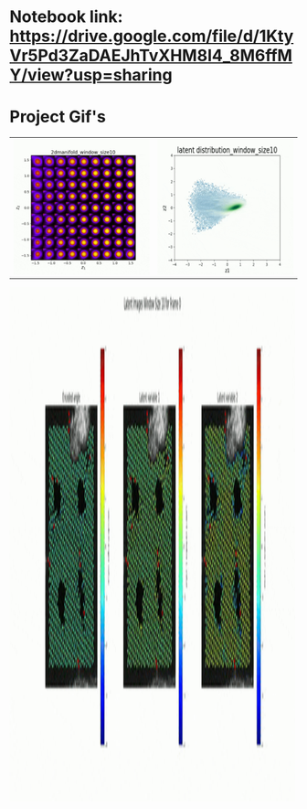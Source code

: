 # Notebook link: https://drive.google.com/file/d/1KtyVr5Pd3ZaDAEJhTvXHM8I4_8M6ffMY/view?usp=sharing
# Project Gif's

<table>
  <tr>
    <td>
      <img src="https://github.com/utkarshp1161/SIFTrVAE/blob/main/manifold/manifoldvideo-ezgif.com-optimize.gif" alt="Manifold GIF" style="width: 300px;"/>
    </td>
    <td>
      <img src="https://github.com/utkarshp1161/SIFTrVAE/blob/main/latent_rep/latent_rep-ezgif.com-optimize.gif" alt="Latent representation" style="width: 300px;"/>
    </td>
  </tr>
</table>

<img src="https://github.com/utkarshp1161/SIFTrVAE/blob/main/latent_image_0/latent_image_0video-ezgif.com-optimize.gif" alt="Latent images" style="width: 500px; height: 900px;"/>
